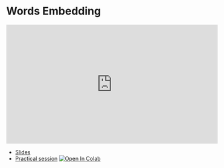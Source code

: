 # Words Embedding 

<iframe width="560" height="315" src="https://www.youtube.com/embed/mB7Q-LC_vFU" title="YouTube video player" frameborder="0" allow="accelerometer; autoplay; clipboard-write; encrypted-media; gyroscope; picture-in-picture" allowfullscreen></iframe>

*   [Slides](https://github.com/wikistat/AI-Frameworks/tree/master/slides/Text_Word_Embedding.pdf)
*   [Practical session](https://github.com/wikistat/AI-Frameworks/blob/master/Text/2_words_embedding.ipynb)
[![Open In Colab](https://colab.research.google.com/assets/colab-badge.svg)](https://colab.research.google.com/github/wikistat/AI-Frameworks/blob/master/Text/2_words_embedding.ipynb)